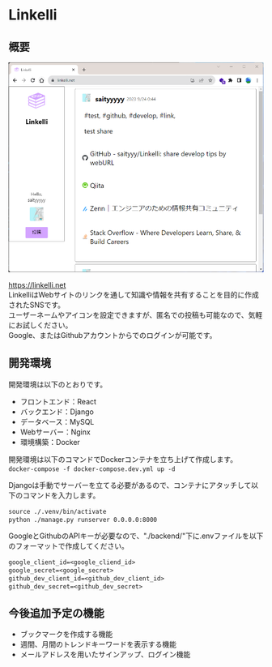 # Linkelli

## 概要
<img width="700" src="./demo.png">  

https://linkelli.net  
LinkelliはWebサイトのリンクを通して知識や情報を共有することを目的に作成されたSNSです。  
ユーザーネームやアイコンを設定できますが、匿名での投稿も可能なので、気軽にお試しください。  
Google、またはGithubアカウントからでのログインが可能です。  
## 開発環境
開発環境は以下のとおりです。  
- フロントエンド：React
- バックエンド：Django
- データベース：MySQL
- Webサーバー：Nginx
- 環境構築：Docker  

開発環境は以下のコマンドでDockerコンテナを立ち上げて作成します。  
```docker-compose -f docker-compose.dev.yml up -d```  

Djangoは手動でサーバーを立てる必要があるので、コンテナにアタッチして以下のコマンドを入力します。  
```
source ./.venv/bin/activate  
python ./manage.py runserver 0.0.0.0:8000
```  

GoogleとGithubのAPIキーが必要なので、"./backend/"下に.envファイルを以下のフォーマットで作成してください。  
```
google_client_id=<google_cliend_id>
google_secret=<google_secret>
github_dev_client_id=<github_dev_client_id>
github_dev_secret=<github_dev_secret>
```

## 今後追加予定の機能
- ブックマークを作成する機能
- 週間、月間のトレンドキーワードを表示する機能
- メールアドレスを用いたサインアップ、ログイン機能
